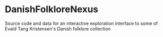 # DanishFolkloreNexus
Source code and data for an interactive exploration interface to some of Evald Tang Kristensen's Danish folklore collection
